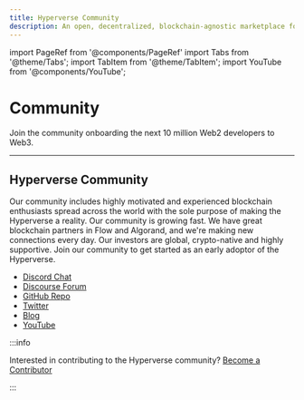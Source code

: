```yaml
---
title: Hyperverse Community
description: An open, decentralized, blockchain-agnostic marketplace for composable smart contracts
---
```


import PageRef from '@components/PageRef'
import Tabs from '@theme/Tabs';
import TabItem from '@theme/TabItem';
import YouTube from '@components/YouTube';

# Community

Join the community onboarding the next 10 million Web2 developers to Web3.

---

## Hyperverse Community

Our community includes highly motivated and experienced blockchain enthusiasts spread across the world with the sole purpose of making the Hyperverse a reality. Our community is growing fast. We have great blockchain partners in Flow and Algorand, and we're making new connections every day. Our investors are global, crypto-native and highly supportive. Join our community to get started as an early adoptor of the Hyperverse.

- [Discord Chat](https://discord.com/invite/uqecGxg)
- [Discourse Forum](https://gov.decentology.com/)
- [GitHub Repo](https://github.com/decentology)
- [Twitter](https://twitter.com/Decentology)
- [Blog](https://www.decentology.com/blog)
- [YouTube](https://www.youtube.com/c/Decentology)

:::info

Interested in contributing to the Hyperverse community? [Become a Contributor](../../contribute/introduction)

:::

